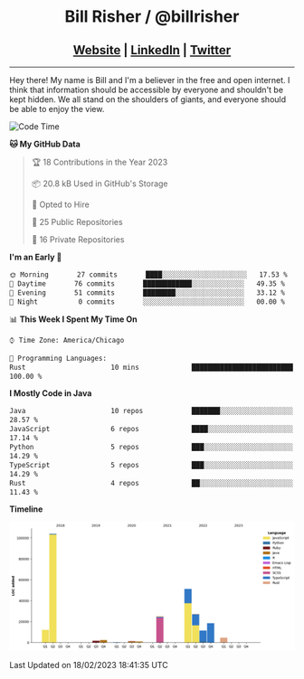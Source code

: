 
<h1 align="center">
    Bill Risher / @billrisher <br />
</h1>
<h2 align="center">
    <a href="https://billrisher.com">Website</a> | <a href="https://linkedin.com/in/william-risher">LinkedIn</a> | <a href="https://twitter.com/billrisher_">Twitter</a> 
 </h2>

---

Hey there! My name is Bill and I'm a believer in the free and open internet. 
I think that information should be accessible by everyone and shouldn't be kept hidden. 
We all stand on the shoulders of giants, and everyone should be able to enjoy the view.

<!--START_SECTION:waka-->
![Code Time](http://img.shields.io/badge/Code%20Time-119%20hrs%2025%20mins-blue)

**🐱 My GitHub Data** 

> 🏆 18 Contributions in the Year 2023
 > 
> 📦 20.8 kB Used in GitHub's Storage 
 > 
> 💼 Opted to Hire
 > 
> 📜 25 Public Repositories 
 > 
> 🔑 16 Private Repositories  
 > 
**I'm an Early 🐤** 

```text
🌞 Morning       27 commits       ████░░░░░░░░░░░░░░░░░░░░░   17.53 % 
🌆 Daytime       76 commits       ████████████░░░░░░░░░░░░░   49.35 % 
🌃 Evening       51 commits       ████████░░░░░░░░░░░░░░░░░   33.12 % 
🌙 Night          0 commits       ░░░░░░░░░░░░░░░░░░░░░░░░░   00.00 % 

```


📊 **This Week I Spent My Time On** 

```text
⌚︎ Time Zone: America/Chicago

💬 Programming Languages: 
Rust                     10 mins             █████████████████████████   100.00 % 

```

**I Mostly Code in Java** 

```text
Java                     10 repos            ███████░░░░░░░░░░░░░░░░░░   28.57 % 
JavaScript               6 repos             ████░░░░░░░░░░░░░░░░░░░░░   17.14 % 
Python                   5 repos             ███░░░░░░░░░░░░░░░░░░░░░░   14.29 % 
TypeScript               5 repos             ███░░░░░░░░░░░░░░░░░░░░░░   14.29 % 
Rust                     4 repos             ██░░░░░░░░░░░░░░░░░░░░░░░   11.43 % 

```


**Timeline**

![Chart not found](https://raw.githubusercontent.com/billrisher/billrisher/main/charts/bar_graph.png) 


 Last Updated on 18/02/2023 18:41:35 UTC
<!--END_SECTION:waka-->

